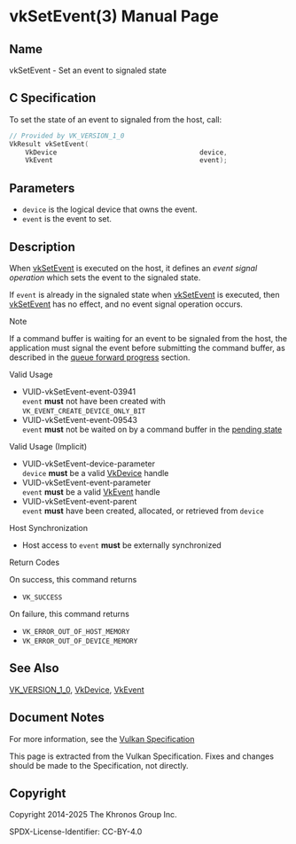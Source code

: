 # vkSetEvent(3) Manual Page

## Name

vkSetEvent - Set an event to signaled state



## [](#_c_specification)C Specification

To set the state of an event to signaled from the host, call:

```c++
// Provided by VK_VERSION_1_0
VkResult vkSetEvent(
    VkDevice                                    device,
    VkEvent                                     event);
```

## [](#_parameters)Parameters

- `device` is the logical device that owns the event.
- `event` is the event to set.

## [](#_description)Description

When [vkSetEvent](https://registry.khronos.org/vulkan/specs/latest/man/html/vkSetEvent.html) is executed on the host, it defines an *event signal operation* which sets the event to the signaled state.

If `event` is already in the signaled state when [vkSetEvent](https://registry.khronos.org/vulkan/specs/latest/man/html/vkSetEvent.html) is executed, then [vkSetEvent](https://registry.khronos.org/vulkan/specs/latest/man/html/vkSetEvent.html) has no effect, and no event signal operation occurs.

Note

If a command buffer is waiting for an event to be signaled from the host, the application must signal the event before submitting the command buffer, as described in the [queue forward progress](https://registry.khronos.org/vulkan/specs/latest/html/vkspec.html#commandbuffers-submission-progress) section.

Valid Usage

- [](#VUID-vkSetEvent-event-03941)VUID-vkSetEvent-event-03941  
  `event` **must** not have been created with `VK_EVENT_CREATE_DEVICE_ONLY_BIT`
- [](#VUID-vkSetEvent-event-09543)VUID-vkSetEvent-event-09543  
  `event` **must** not be waited on by a command buffer in the [pending state](https://registry.khronos.org/vulkan/specs/latest/html/vkspec.html#commandbuffers-lifecycle)

Valid Usage (Implicit)

- [](#VUID-vkSetEvent-device-parameter)VUID-vkSetEvent-device-parameter  
  `device` **must** be a valid [VkDevice](https://registry.khronos.org/vulkan/specs/latest/man/html/VkDevice.html) handle
- [](#VUID-vkSetEvent-event-parameter)VUID-vkSetEvent-event-parameter  
  `event` **must** be a valid [VkEvent](https://registry.khronos.org/vulkan/specs/latest/man/html/VkEvent.html) handle
- [](#VUID-vkSetEvent-event-parent)VUID-vkSetEvent-event-parent  
  `event` **must** have been created, allocated, or retrieved from `device`

Host Synchronization

- Host access to `event` **must** be externally synchronized

Return Codes

On success, this command returns

- `VK_SUCCESS`

On failure, this command returns

- `VK_ERROR_OUT_OF_HOST_MEMORY`
- `VK_ERROR_OUT_OF_DEVICE_MEMORY`

## [](#_see_also)See Also

[VK\_VERSION\_1\_0](https://registry.khronos.org/vulkan/specs/latest/man/html/VK_VERSION_1_0.html), [VkDevice](https://registry.khronos.org/vulkan/specs/latest/man/html/VkDevice.html), [VkEvent](https://registry.khronos.org/vulkan/specs/latest/man/html/VkEvent.html)

## [](#_document_notes)Document Notes

For more information, see the [Vulkan Specification](https://registry.khronos.org/vulkan/specs/latest/html/vkspec.html#vkSetEvent)

This page is extracted from the Vulkan Specification. Fixes and changes should be made to the Specification, not directly.

## [](#_copyright)Copyright

Copyright 2014-2025 The Khronos Group Inc.

SPDX-License-Identifier: CC-BY-4.0